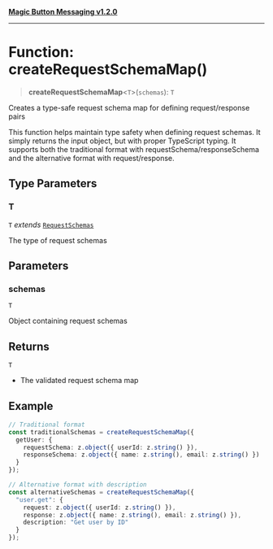 [**Magic Button Messaging v1.2.0**](../README.md)

***

# Function: createRequestSchemaMap()

> **createRequestSchemaMap**\<`T`\>(`schemas`): `T`

Creates a type-safe request schema map for defining request/response pairs

This function helps maintain type safety when defining request schemas.
It simply returns the input object, but with proper TypeScript typing.
It supports both the traditional format with requestSchema/responseSchema
and the alternative format with request/response.

## Type Parameters

### T

`T` *extends* [`RequestSchemas`](../type-aliases/RequestSchemas.md)

The type of request schemas

## Parameters

### schemas

`T`

Object containing request schemas

## Returns

`T`

- The validated request schema map

## Example

```typescript
// Traditional format
const traditionalSchemas = createRequestSchemaMap({
  getUser: {
    requestSchema: z.object({ userId: z.string() }),
    responseSchema: z.object({ name: z.string(), email: z.string() })
  }
});

// Alternative format with description
const alternativeSchemas = createRequestSchemaMap({
  "user.get": {
    request: z.object({ userId: z.string() }),
    response: z.object({ name: z.string(), email: z.string() }),
    description: "Get user by ID"
  }
});
```
